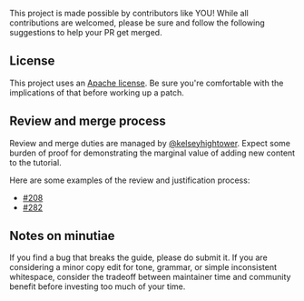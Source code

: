 This project is made possible by contributors like YOU! While all contributions are welcomed, please be sure and follow the following suggestions to help your PR get merged.

## License

This project uses an [Apache license](LICENSE). Be sure you're comfortable with the implications of that before working up a patch.

## Review and merge process

Review and merge duties are managed by [@kelseyhightower](https://github.com/kelseyhightower). Expect some burden of proof for demonstrating the marginal value of adding new content to the tutorial.

Here are some examples of the review and justification process:
- [#208](https://github.com/kelseyhightower/kubernetes-the-hard-way/pull/208)
- [#282](https://github.com/kelseyhightower/kubernetes-the-hard-way/pull/282)

## Notes on minutiae

If you find a bug that breaks the guide, please do submit it. If you are considering  a minor copy edit for tone, grammar, or simple inconsistent whitespace, consider the tradeoff between maintainer time and community benefit before investing too much of your time.

